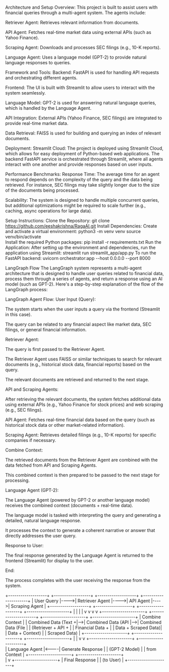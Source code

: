 Architecture and Setup
Overview:
This project is built to assist users with financial queries through a multi-agent system. The agents include:

Retriever Agent: Retrieves relevant information from documents.

API Agent: Fetches real-time market data using external APIs (such as Yahoo Finance).

Scraping Agent: Downloads and processes SEC filings (e.g., 10-K reports).

Language Agent: Uses a language model (GPT-2) to provide natural language responses to queries.

Framework and Tools:
Backend: FastAPI is used for handling API requests and orchestrating different agents.

Frontend: The UI is built with Streamlit to allow users to interact with the system seamlessly.

Language Model: GPT-2 is used for answering natural language queries, which is handled by the Language Agent.

API Integration: External APIs (Yahoo Finance, SEC filings) are integrated to provide real-time market data.

Data Retrieval: FAISS is used for building and querying an index of relevant documents.

Deployment:
Streamlit Cloud: The project is deployed using Streamlit Cloud, which allows for easy deployment of Python-based web applications. The backend FastAPI service is orchestrated through Streamlit, where all agents interact with one another and provide responses based on user inputs.

Performance Benchmarks:
Response Time: The average time for an agent to respond depends on the complexity of the query and the data being retrieved. For instance, SEC filings may take slightly longer due to the size of the documents being processed.

Scalability: The system is designed to handle multiple concurrent queries, but additional optimizations might be required to scale further (e.g., caching, async operations for large data).


Setup Instructions:
Clone the Repository:
git clone https://github.com/eeshakrishna/RagaAI.git
Install Dependencies:
Create and activate a virtual environment:
python3 -m venv venv
source venv/bin/activate  
Install the required Python packages:
pip install -r requirements.txt
Run the Application:
After setting up the environment and dependencies, run the application using Streamlit:
streamlit run streamlit_app/app.py
To run the FastAPI backend:
uvicorn orchestrator:app --host 0.0.0.0 --port 8000



LangGraph Flow
The LangGraph system represents a multi-agent architecture that is designed to handle user queries related to financial data, process them through a series of agents, and return a response using an AI model (such as GPT-2). Here's a step-by-step explanation of the flow of the LangGraph process:

LangGraph Agent Flow:
User Input (Query):

The system starts when the user inputs a query via the frontend (Streamlit in this case).

The query can be related to any financial aspect like market data, SEC filings, or general financial information.

Retriever Agent:

The query is first passed to the Retriever Agent.

The Retriever Agent uses FAISS or similar techniques to search for relevant documents (e.g., historical stock data, financial reports) based on the query.

The relevant documents are retrieved and returned to the next stage.

API and Scraping Agents:

After retrieving the relevant documents, the system fetches additional data using external APIs (e.g., Yahoo Finance for stock prices) and web scraping (e.g., SEC filings).

API Agent: Fetches real-time financial data based on the query (such as historical stock data or other market-related information).

Scraping Agent: Retrieves detailed filings (e.g., 10-K reports) for specific companies if necessary.

Combine Context:

The retrieved documents from the Retriever Agent are combined with the data fetched from API and Scraping Agents.

This combined context is then prepared to be passed to the next stage for processing.

Language Agent (GPT-2):

The Language Agent (powered by GPT-2 or another language model) receives the combined context (documents + real-time data).

The language model is tasked with interpreting the query and generating a detailed, natural language response.

It processes the context to generate a coherent narrative or answer that directly addresses the user query.

Response to User:

The final response generated by the Language Agent is returned to the frontend (Streamlit) for display to the user.

End:

The process completes with the user receiving the response from the system.



+-------------------+     +------------------+     +-------------------+     +---------------------+
|    User Query     |---->| Retriever Agent  |---->|  API Agent        |---->| Scraping Agent      |
+-------------------+     +------------------+     +-------------------+     +---------------------+
        |                      |                          |                        |
        v                      v                          v                        v
+---------------------+  +---------------------+    +---------------------+   +---------------------+
| Combine Context     |  | Combined Data (Text +|-->| Combined Data (API  |-->| Combined Data (File  |
| (Retriever + API +  |  | Financial Data +     |    | Data + Scraped Data)|   | Data + Context)      |
| Scraped Data)       |  +---------------------+    +---------------------+   +---------------------+
        |                                |
        v                                v
+---------------------+     +---------------------+     
|  Language Agent     |<----|  Generate Response  |
| (GPT-2 Model)      |     |  from Context       |
+---------------------+     +---------------------+     
        |
        v
+---------------------+
|  Final Response     |
|    (to User)        |
+---------------------+
